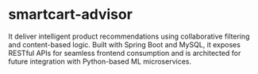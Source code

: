 # smartcart-advisor
It deliver intelligent product recommendations using collaborative filtering and content-based logic. Built with Spring Boot and MySQL, it exposes RESTful APIs for seamless frontend consumption and is architected for future integration with Python-based ML microservices.
